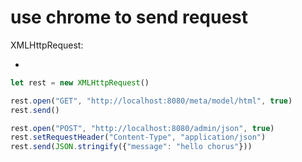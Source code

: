 # use chrome to send request

XMLHttpRequest:

- 

```javascript
let rest = new XMLHttpRequest()

rest.open("GET", "http://localhost:8080/meta/model/html", true)
rest.send()

rest.open("POST", "http://localhost:8080/admin/json", true)
rest.setRequestHeader("Content-Type", "application/json")
rest.send(JSON.stringify({"message": "hello chorus"}))

```
